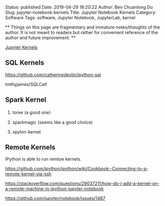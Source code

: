 Status: published
Date: 2019-04-29 18:20:22
Author: Ben Chuanlong Du
Slug: jupyter-notebook-kernels
Title: Jupyter Notebook Kernels
Category: Software
Tags: software, Jupyter Notebook, JupyterLab, kernel

**
Things on this page are
fragmentary and immature notes/thoughts of the author.
It is not meant to readers
but rather for convenient reference of the author and future improvement.
**

[Jupyter Kernels](https://github.com/jupyter/jupyter/wiki/Jupyter-kernels)

## SQL Kernels

https://github.com/catherinedevlin/ipython-sql

tmthyjames/SQLCell

## Spark Kernel

1. toree (a good one）

2. sparkmagic (seems like a good choice)

3. spylon-kernel

## Remote Kernels

IPython is able to run remtoe kernels.

https://github.com/ipython/ipython/wiki/Cookbook:-Connecting-to-a-remote-kernel-via-ssh

https://stackoverflow.com/questions/29037211/how-do-i-add-a-kernel-on-a-remote-machine-in-ipython-jupyter-notebook

https://github.com/jupyter/notebook/issues/1487
